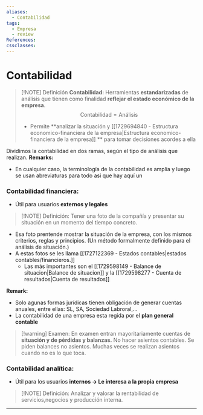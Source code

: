 ```yaml
---
aliases:
  - Contabilidad
tags:
  - Empresa
  - review
References: 
cssclasses:
---
```

# Contabilidad

> [!NOTE] Definición 
 > **Contabilidad:** Herramientas **estandarizadas** de análisis que tienen como finalidad **reflejar el estado económico de la empresa**.
 > $$ \text{Contabilidad} = \text{Análisis}$$
 > + Permite **analizar la situación y [[1729694840 - Estructura economico-financiera de la empresa|Estructura economico-financiera de la empresa]] ** para tomar decisiones acordes a ella

Dividimos la contabilidad en dos ramas, según el tipo de análisis que realizan.
**Remarks:** 
+ En cualquier caso, la terminología de la contabilidad es amplia y luego se usan abreviaturas para todo asi que hay aquí un 
### Contabilidad financiera: 
+ Útil para usuarios **externos y legales** 

> [!NOTE] Definición: 
>  Tener una foto de la compañía y presentar su situación en un momento del tiempo concreto. 
+ Esa foto prentende mostrar la situación de la empresa, con los mismos criterios, reglas y principios. (Un método formalmente definido para el análisis de situación.)
+ A estas fotos se les llama [[1727122369 - Estados contables|estados contables/financieros.]] 
	+ Las más importantes son el [[1729598149 - Balance de situacion|Balance de situacion]] y la [[1729598277 - Cuenta de resultados|Cuenta de resultados]]

**Remark:** 
+ Solo agunas formas jurídicas tienen obligación de generar cuentas anuales, entre ellas: SL, SA, Sociedad Labroral,…
+ La contabilidad de una empresa esta regida por el **plan general contable**

> [!warning] Examen: 
> En examen entran mayoritariamente cuentas de **situación y de pérdidas y balanzas.** 
> No hacer asientos contables. Se piden balances no asientos. Muchas veces se realizan asientos cuando no es lo que toca.

### Contabilidad analítica: 
+ Útil para los usuarios **internos → Le interesa a la propia empresa** 

> [!NOTE] Definición:
> Analizar y valorar la rentabilidad de servicios,negocios y producción interna.
> 






***